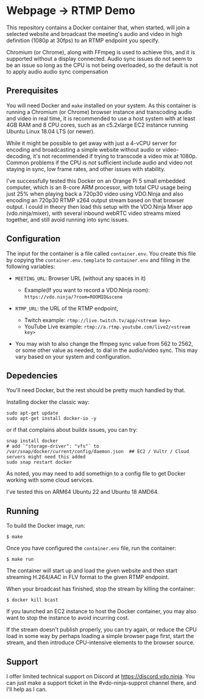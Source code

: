 # Webpage -> RTMP  Demo

This repository contains a Docker container that, when started, will join a selected website and broadcast the meeting's audio and video in high definition (1080p at 30fps) to an RTMP endpoint you specify.

Chromium (or Chrome), along with FFmpeg is used to achieve this, and it is supported without a display connected.  Audio sync issues do not seem to be an issue so long as the CPU is not being overloaded, so the default is not to apply audio audio sync compensation

## Prerequisites

You will need Docker and `make` installed on your system. As this container is running a Chromium (or Chrome) browser instance and transcoding audio and video in real time, it is recommended to use a host system with at least 4GB RAM and 8 CPU cores, such as an c5.2xlarge EC2 instance running Ubuntu Linux 18.04 LTS (or newer).

While it might be possible to get away with just a 4-vCPU server for encoding and broadcasting a simple website without audio or video-decoding, it's not recommended if trying to transcode a video mix at 1080p. Common problems if the CPU is not sufficient include audio and video not staying in sync, low frame rates, and other issues with stability.

I've successfully tested this Docker on an Orange Pi 5 small embedded computer, which is an 8-core ARM processor, with total CPU usage being just 25% when playing back a 720p30 video using VDO.Ninja and also encoding an 720p30 RTMP x264 output stream based on that browser output. I could in theory then load this setup with the VDO.Ninja Mixer app (vdo.ninja/mixer), with several inbound webRTC video streams mixed together, and still avoid running into sync issues.

## Configuration

The input for the container is a file called `container.env`. You create this file by copying the `container.env.template` to `container.env` and filling in the following variables:
 
* `MEETING_URL`: Browser URL (without any spaces in it)
  * Example(If you want to record a VDO.Ninja room): `https://vdo.ninja/?room=ROOMID&scene`
 
* `RTMP_URL`: the URL of the RTMP endpoint,
  * Twitch example: `rtmp://live.twitch.tv/app/<stream key>`
  * YouTube Live example: `rtmp://a.rtmp.youtube.com/live2/<stream key>`
 
* You may wish to also change the ffmpeg sync value from 562 to 2562, or some other value as needed, to dial in the audio/video sync. This may vary based on your system and configuration. 

## Depedencies

You'll need Docker, but the rest should be pretty much handled by that. 

Installing docker the classic way:
```
sudo apt-get update
sudo apt-get install docker-io -y
```

or if that complains about buildx issues, you can try:
```
snap install docker
# add `"storage-driver": "vfs"` to /var/snap/docker/current/config/daemon.json  ## EC2 / Vultr / Cloud servers might need this added
sudo snap restart docker
```
As noted, you may need to add somethign to a config file to get Docker working with some cloud services.

I've tested this on ARM64 Ubuntu 22 and Ubuntu 18 AMD64. 

## Running

To build the Docker image, run:
 
```
$ make
```
 
Once you have configured the `container.env` file, run the container:
 
```
$ make run
```
 
The container will start up and load the given website and then start streaming H.264/AAC in FLV format to the given RTMP endpoint.

When your broadcast has finished, stop the stream by killing the container:

```
$ docker kill bcast
```

If you launched an EC2 instance to host the Docker container, you may also want to stop the instance to avoid incurring cost.

If the stream doesn't publish properly, you can try again, or reduce the CPU load in some way by perhaps loading a simple browser page first, start the stream, and then introduce CPU-intensive elements to the browser source.

## Support

I offer limited technical support on Discord at https://discord.vdo.ninja.  You can just make a support ticket in the #vdo-ninja-supprot channel there, and I'll help as I can.


